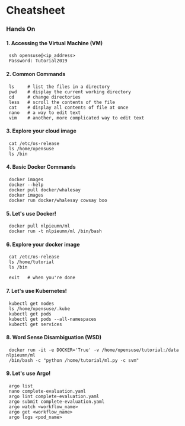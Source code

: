# Cheatsheet

### Hands On

#### 1. Accessing the Virtual Machine (VM)
     ssh opensuse@<ip_address>
     Password: Tutorial2019

#### 2. Common Commands
     ls     # list the files in a directory
     pwd    # display the current working directory
     cd     # change directories
     less   # scroll the contents of the file
     cat    # display all contents of file at once
     nano   # a way to edit text
     vim    # another, more complicated way to edit text
     
#### 3. Explore your cloud image
     cat /etc/os-release
     ls /home/opensuse
     ls /bin
     
#### 4. Basic Docker Commands
     docker images  
     docker --help
     docker pull docker/whalesay
     docker images
     docker run docker/whalesay cowsay boo
     
#### 5. Let's use Docker!
     docker pull nlpieumn/ml
     docker run -t nlpieumn/ml /bin/bash
     
#### 6. Explore your docker image
     cat /etc/os-release
     ls /home/tutorial
     ls /bin
     
     exit   # when you're done
     
#### 7. Let's use Kubernetes!
     kubectl get nodes
     ls /home/opensuse/.kube
     kubectl get pods
     kubectl get pods --all-namespaces
     kubectl get services
     
#### 8. Word Sense Disambiguation (WSD)
     docker run -it -e DOCKER='True' -v /home/opensuse/tutorial:/data nlpieumn/ml 
     /bin/bash -c "python /home/tutorial/ml.py -c svm"
     
#### 9. Let's use Argo!
     argo list
     nano complete-evaluation.yaml
     argo lint complete-evaluation.yaml
     argo submit complete-evaluation.yaml
     argo watch <workflow_name>
     argo get <workflow_name>
     argo logs <pod_name>
